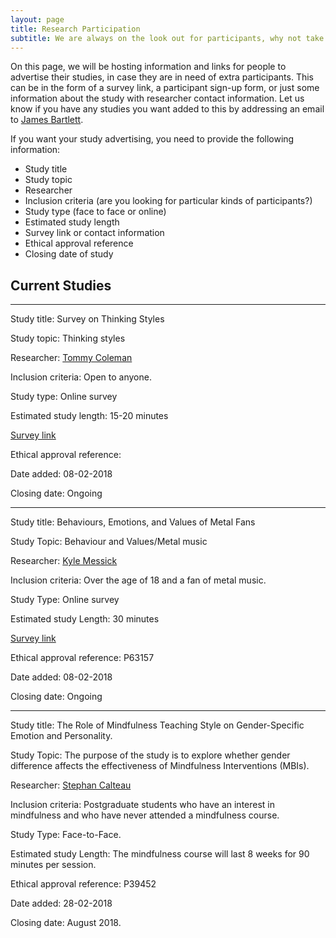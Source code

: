 ```yaml
---
layout: page
title: Research Participation 
subtitle: We are always on the look out for participants, why not take part in one of your fellow post-grad's studies? 
---
```


On this page, we will be hosting information and links for people to advertise their studies, in case they are in need of extra participants. This can be in the form of a survey link, a participant sign-up form, or just some information about the study with researcher contact information. Let us know if you have any studies you want added to this by addressing an email to [James Bartlett](mailto:cov.pgrnewsletter@gmail.com). 

If you want your study advertising, you need to provide the following information:
- Study title
- Study topic 
- Researcher 
- Inclusion criteria (are you looking for particular kinds of participants?)
- Study type (face to face or online) 
- Estimated study length 
- Survey link or contact information 
- Ethical approval reference
- Closing date of study 

## Current Studies

___

Study title: Survey on Thinking Styles

Study topic: Thinking styles

Researcher: [Tommy Coleman](mailto:colema56@uni.coventry.ac.uk)

Inclusion criteria: Open to anyone. 

Study type: Online survey

Estimated study length: 15-20 minutes

[Survey link](https://coventryhls.eu.qualtrics.com/jfe/form/SV_2l6a0823kUt1l4h)

Ethical approval reference: 

Date added: 08-02-2018

Closing date: Ongoing 

___

Study title: Behaviours, Emotions, and Values of Metal Fans

Study Topic: Behaviour and Values/Metal music

Researcher: [Kyle Messick](mailto:messickk@uni.coventry.ac.uk)

Inclusion criteria: Over the age of 18 and a fan of metal music. 

Study Type: Online survey

Estimated study Length: 30 minutes

[Survey link](https://coventryhls.eu.qualtrics.com/jfe/form/SV_5zoNTJ0fIgheL7n)

Ethical approval reference: P63157

Date added: 08-02-2018

Closing date: Ongoing 

___


Study title: The Role of Mindfulness Teaching Style on Gender-Specific Emotion and Personality.

Study Topic: The purpose of the study is to explore whether gender difference affects the effectiveness of Mindfulness Interventions (MBIs).

Researcher: [Stephan Calteau](mailto:calteauj@uni.coventry.ac.uk)

Inclusion criteria: Postgraduate students who have an interest in mindfulness and who have never attended a mindfulness course. 

Study Type: Face-to-Face. 

Estimated study Length: The mindfulness course will last 8 weeks for 90 minutes per session.

Ethical approval reference: P39452

Date added: 28-02-2018

Closing date: August 2018.
